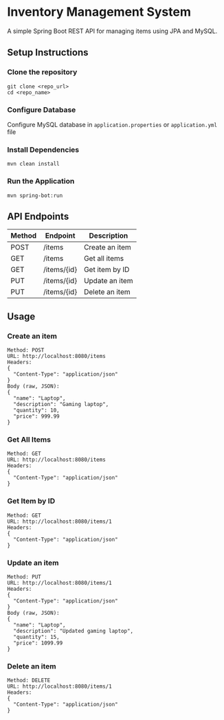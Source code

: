 # Inventory Management System
A simple Spring Boot REST API for managing items using JPA and MySQL.

## Setup Instructions
### Clone the repository
```
git clone <repo_url>
cd <repo_name>
```

### Configure Database
Configure MySQL database in `application.properties` or `application.yml` file

### Install Dependencies
```
mvn clean install
```

### Run the Application
```
mvn spring-bot:run
```

## API Endpoints
| Method  | Endpoint | Description |
| ------------- | ------------- | ------------- |
| POST  | /items  | Create an item  |
| GET  | /items  | Get all items  |
| GET  | /items/{id}  | Get item by ID  |
| PUT  | /items/{id}  | Update an item  |
| PUT  | /items/{id}  | Delete an item  |

## Usage

### Create an item
```
Method: POST
URL: http://localhost:8080/items
Headers:
{
  "Content-Type": "application/json"
}
Body (raw, JSON):
{
  "name": "Laptop",
  "description": "Gaming laptop",
  "quantity": 10,
  "price": 999.99
}
```

### Get All Items
```
Method: GET
URL: http://localhost:8080/items
Headers:
{
  "Content-Type": "application/json"
}
```

### Get Item by ID
```
Method: GET
URL: http://localhost:8080/items/1
Headers:
{
  "Content-Type": "application/json"
}
```

### Update an item
```
Method: PUT
URL: http://localhost:8080/items/1
Headers:
{
  "Content-Type": "application/json"
}
Body (raw, JSON):
{
  "name": "Laptop",
  "description": "Updated gaming laptop",
  "quantity": 15,
  "price": 1099.99
}
```


### Delete an item
```
Method: DELETE
URL: http://localhost:8080/items/1
Headers:
{
  "Content-Type": "application/json"
}
```

